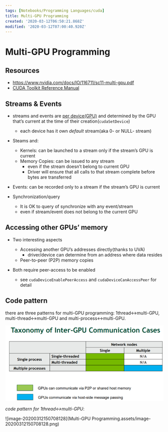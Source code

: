 ```yaml
---
tags: [Notebooks/Programming Languages/cuda]
title: Multi-GPU Programming
created: '2020-03-12T06:50:21.868Z'
modified: '2020-03-12T07:00:40.920Z'
---
```


# Multi-GPU Programming

## Resources

- https://www.nvidia.com/docs/IO/116711/sc11-multi-gpu.pdf
- [CUDA Toolkit Reference Manual](https://developer.download.nvidia.cn/compute/DevZone/docs/html/C/doc/CUDA_Toolkit_Reference_Manual.pdf)

## Streams & Events

- streams and events are <u>per device(GPU)</u> and determined by the GPU that’s current at the time of their creation(`cudaSetDevice`)

  - each device has it own *default* stream(aka 0- or NULL- stream)
- Steams and:

  - Kernels: can be launched to a stream only if the stream’s GPU is current
  - Memory Copies: can be issued to any stream 
    - even if the stream doesn’t belong to current GPU
    - Driver will ensure that all calls to that stream complete before bytes are transferred
- Events: can be recorded only to a stream if the stream’s GPU is current
- Synchronization/query
  - It is OK to query of synchronize with any event/stream
  - even if stream/event does not belong to the current GPU

## Accessing other GPUs’ memory

- Two interesting aspects
  - Accessing another GPU’s addresses directly(thanks to UVA)
    -  driver/device can determine from an address where data resides
  - Peer-to-peer (P2P) memory copies

- Both require peer-access to be enabled
  - see `cudaDeviceEnablePeerAccess` and `cudaDeviceCanAccessPeer` for detail

## Code pattern

there are three patterns for multi-GPU programming: 1thread<->multi-GPU, multi-thread<->multi-GPU and multi-process<->multi-GPU.

<img src="Multi-GPU Programming.assets/image-20200312150228153.png" alt="image-20200312150228153" style="zoom:67%;" />

*code pattern for 1thread<->multi-GPU*:

![image-20200312150708128](Multi-GPU Programming.assets/image-20200312150708128.png)